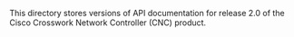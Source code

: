 This directory stores versions of API documentation for release 2.0 of the Cisco Crosswork Network Controller (CNC) product.
